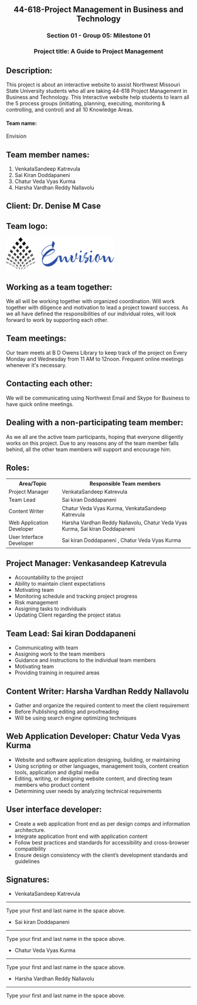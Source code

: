 <h2 style="text-align:center"> 44-618-Project Management in Business and Technology</h2>
<h3 style="text-align:center"> Section 01 - Group 05: Milestone 01</h3>
<h3 style="text-align:center"> Project title: A Guide to Project Management</h3>

## Description:
This project is about an interactive website to assist Northwest Missouri State University students who all are taking 44-618 Project Management in Business and Technology. This Interactive website help students to learn all the 5 process groups (initiating, planning, executing, monitoring & controlling, and control) and all 10 Knowledge Areas. 

<h4> Team name:</h4>  Envision 

## Team member names:
1. VenkataSandeep Katrevula
1. Sai Kiran Doddapaneni
1. Chatur Veda Vyas Kurma
1. Harsha Vardhan Reddy Nallavolu

## Client: Dr. Denise M Case

## Team logo:
 ![Logo](https://github.com/chaturkurma/Project-Milestone-01/blob/master/logo.png?raw=true) 


## Working as a team together:
We all will be working together with organized coordination. Will work together with diligence and motivation to lead a project toward success. As we all have defined the responsibilities of our individual roles, will look forward to work by supporting each other. 

## Team meetings:
Our team meets at B D Owens Library to keep track of the project on Every Monday and Wednesday from 11 AM to 12noon. Frequent online meetings whenever it's necessary. 

## Contacting each other: 
We will be communicating using Northwest Email and Skype for Business to have quick online meetings. 

## Dealing with a non-participating team member:
As we all are the active team participants, hoping that everyone diligently works on this project. Due to any reasons any of the team member falls behind, all the other team members will support and encourage him.

## Roles:  
 <table class="table table-dark">
                                      
                          
<tr> 
<th>Area/Topic</th>
<th>Responsible Team members</th>
</tr>
<tr>
<td>Project Manager </td>
<td>VenkataSandeep Katrevula</td>
</tr>
<tr>
<td>Team Lead</td>
<td>Sai kiran Doddapaneni </td>
</tr>
<tr>
<td>Content Writer </td>
<td>Chatur Veda Vyas Kurma, VenkataSandeep Katrevula
</td>
</tr>
<tr>
<td>Web Application Developer</td>
<td>Harsha Vardhan Reddy Nallavolu, Chatur Veda Vyas Kurma, Sai kiran Doddapaneni 
</td>
</tr>
<tr>
<td>User Interface Developer</td>
<td>Sai kiran Doddapaneni , Chatur Veda Vyas Kurma
</td>
</tr>
</table>

## Project Manager:  Venkasandeep Katrevula
- Accountability to the project
- Ability to maintain client expectations
- Motivating team
- Monitoring schedule and tracking project progress
- Risk management
- Assigning tasks to individuals
- Updating Client regarding the project status
## Team Lead: Sai kiran Doddapaneni 
- Communicating with team
- Assigning work to the team members
- Guidance and instructions to the individual team members
- Motivating team
- Providing training in required areas
## Content Writer: Harsha Vardhan Reddy Nallavolu
- Gather and organize the required content to meet the client requirement
- Before Publishing editing and proofreading
- Will be using search engine optimizing techniques
## Web Application Developer: Chatur Veda Vyas Kurma
- Website and software application designing, building, or maintaining
- Using scripting or other languages, management tools, content creation tools, application and digital media
- Editing, writing, or designing website content, and directing team members who product content
- Determining user needs by analyzing technical requirements
## User interface developer:
- Create a web application front end as per design comps and information architecture.
- Integrate application front end with application content
- Follow best practices and standards for accessibility and cross-browser compatibility
- Ensure design consistency with the client’s development standards and guidelines

## Signatures:
- VenkataSandeep Katrevula
--------------------------------------
Type your first and last name in the space above. 

- Sai kiran Doddapaneni
--------------------------------------
Type your first and last name in the space above. 

- Chatur Veda Vyas Kurma
--------------------------------------
Type your first and last name in the space above. 

- Harsha Vardhan Reddy Nallavolu
--------------------------------------
Type your first and last name in the space above. 

